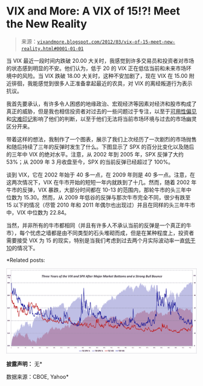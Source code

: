 <!--yml

category: 未分类

date: 2024-05-18 16:36:05

-->

# VIX and More: A VIX of 15!?! Meet the New Reality

> 来源：[`vixandmore.blogspot.com/2012/03/vix-of-15-meet-new-reality.html#0001-01-01`](http://vixandmore.blogspot.com/2012/03/vix-of-15-meet-new-reality.html#0001-01-01)

当 VIX 最近一段时间内跌破 20.00 大关时，我感觉到许多交易员和投资者对市场的状态感到明显的不安。他们认为，低于 20 的 VIX 正在低估当前和未来市场环境中的风险。当 VIX 跌破 18.00 大关时，这种不安加剧了，现在 VIX 在 15.00 附近徘徊，我能感觉到很多人正准备拿起最近的农具，对 VIX 的离经叛道行为表示抗议。

我首先要承认，有许多令人困惑的地缘政治、宏观经济等因素对经济和股市构成了真正的威胁，但是我也相信投资者对过去的一些问题过于专注，以至于[可用性偏见](http://vixandmore.blogspot.com/search/label/availability%20bias)和[灾难印记](http://vixandmore.blogspot.com/search/label/disaster%20imprinting)影响了他们的判断，以至于他们无法将当前市场环境与过去的市场幽灵区分开来。

带着这样的想法，我制作了一个图表，展示了我们上次经历了一次剧烈的市场抛售和随后持续了三年的反弹时发生了什么。下图显示了 SPX 的百分比变化以及随后的三年中 VIX 的绝对水平。注意，从 2002 年到 2005 年，SPX 反弹了大约 53%；从 2009 年 3 月收盘至今，SPX 的当前反弹已经超过了 100%。

谈到 VIX，它在 2002 年始于 40 多一点，在 2009 年则是 40 多一点。注意，在这两次情况下，VIX 在牛市开始的短短一年内就跌到了十几。然而，随着 2002 年牛市的反弹，VIX 暴跌，大部分时间都在 10-13 的范围内，那轮牛市的头三年中位数为 15.30。然而，从 2009 年低谷的反弹与那次牛市完全不同，很少有跌至 15 以下的情况（尽管 2010 年和 2011 年偶尔也出现过）并且在同样的头三年牛市中，VIX 中位数为 22.84。

当然，并非所有的牛市都相同（并且有许多人不承认当前的反弹是一个真正的牛市），每个忧虑之墙都是由不同类型的石头堆砌而成，但是在某种程度上，投资者需要接受 VIX 为 15 的现实，特别是当我们考虑到过去两个月实际波动率一直[低于 10](http://vixandmore.blogspot.com/search/label/sub-10)的情况下。

*Related posts:

***![](img/9e2fd4109c4db8fdc5ff58f2f4351a4d.png)***

**披露声明：** 无*

数据来源：CBOE, Yahoo*
